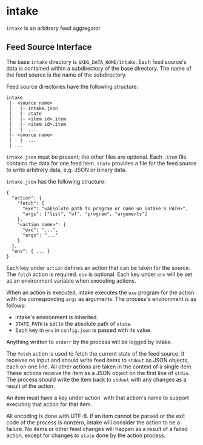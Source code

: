 # intake

`intake` is an arbitrary feed aggregator.

## Feed Source Interface

The base `intake` directory is `$XDG_DATA_HOME/intake`. Each feed source's data is contained within a subdirectory of the base directory. The name of the feed source is the name of the subdirectory.

Feed source directories have the following structure:

```
intake
 |- <source name>
 |   |- intake.json
 |   |- state
 |   |- <item id>.item
 |   |- <item id>.item
 |   |- ...
 |- <source name>
 |   |  ...
 | ...
```

`intake.json` must be present; the other files are optional. Each `.item` file contains the data for one feed item. `state` provides a file for the feed source to write arbitrary data, e.g. JSON or binary data.

`intake.json` has the following structure:

```
{
  "action": {
    "fetch": {
      "exe": "<absolute path to program or name on intake's PATH>",
      "args": ["list", "of", "program", "arguments"]
    },
    "<action name>": {
      "exe": "...",
      "args": "..."
    }
  },
  "env": { ... }
}
```

Each key under `action` defines an action that can be taken for the source. The `fetch` action is required. `env` is optional. Each key under `env` will be set as an environment variable when executing actions.

When an action is executed, intake executes the `exe` program for the action with the corresponding `args` as arguments. The process's environment is as follows:

* intake's environment is inherited.
* `STATE_PATH` is set to the absolute path of `state`.
* Each key in `env` in `config.json` is passed with its value.

Anything written to `stderr` by the process will be logged by intake.

The `fetch` action is used to fetch the current state of the feed source. It receives no input and should write feed items to `stdout` as JSON objects, each on one line. All other actions are taken in the context of a single item. These actions receive the item as a JSON object on the first line of `stdin`. The process should write the item back to `stdout` with any changes as a result of the action.

An item must have a key under action` with that action's name to support executing that action for that item.

All encoding is done with UTF-8. If an item cannot be parsed or the exit code of the process is nonzero, intake will consider the action to be a failure. No items or other feed changes will happen as a result of a failed action, except for changes to `state` done by the action process.
